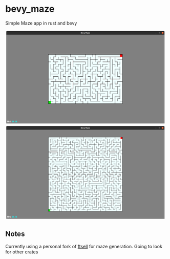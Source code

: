 # bevy_maze

Simple Maze app in rust and bevy

<img src="./images/30x20.png" alt="30x20" width="500">

<img src="./images/40x40.png" alt="40x40" width="500">

## Notes

Currently using a personal fork of [ftsell](https://github.com/ftsell/maze_generator) for maze generation.  Going to look for other crates
